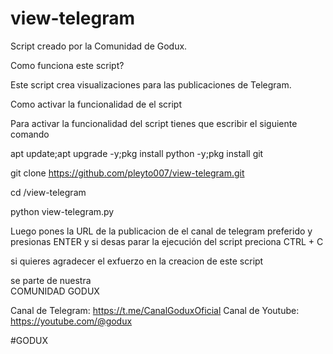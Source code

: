 
# view-telegram

Script creado por la Comunidad de Godux.


Como funciona este script?

Este script crea visualizaciones para las publicaciones de Telegram.

Como activar la funcionalidad de el script

Para activar la funcionalidad del script tienes que  escribir el siguiente comando 


apt update;apt upgrade -y;pkg install python -y;pkg install git


git clone https://github.com/pleyto007/view-telegram.git


cd /view-telegram


python view-telegram.py


Luego pones la URL de la publicacion de el canal de telegram preferido y presionas ENTER   y si desas parar la ejecución del script preciona CTRL + C

si quieres agradecer el exfuerzo en la creacion de este script

se parte de nuestra  
                     COMUNIDAD GODUX

Canal de Telegram: https://t.me/CanalGoduxOficial
Canal de Youtube: https://youtube.com/@godux


#GODUX